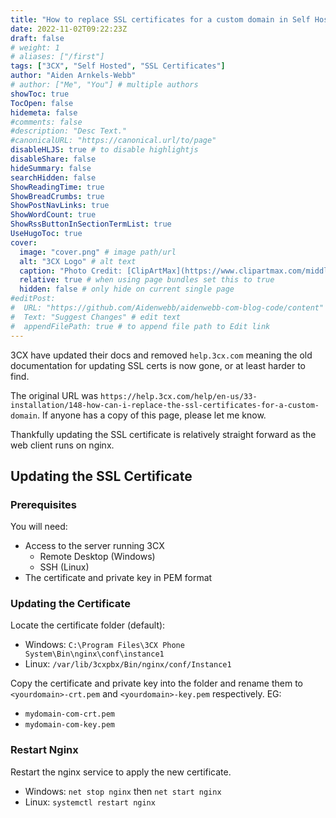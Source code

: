 ```yaml
---
title: "How to replace SSL certificates for a custom domain in Self Hosted 3CX"
date: 2022-11-02T09:22:23Z
draft: false
# weight: 1
# aliases: ["/first"]
tags: ["3CX", "Self Hosted", "SSL Certificates"]
author: "Aiden Arnkels-Webb"
# author: ["Me", "You"] # multiple authors
showToc: true
TocOpen: false
hidemeta: false
#comments: false
#description: "Desc Text."
#canonicalURL: "https://canonical.url/to/page"
disableHLJS: true # to disable highlightjs
disableShare: false
hideSummary: false
searchHidden: false
ShowReadingTime: true
ShowBreadCrumbs: true
ShowPostNavLinks: true
ShowWordCount: true
ShowRssButtonInSectionTermList: true
UseHugoToc: true
cover:
  image: "cover.png" # image path/url
  alt: "3CX Logo" # alt text
  caption: "Photo Credit: [ClipArtMax](https://www.clipartmax.com/middle/m2i8H7A0A0H7i8G6_3cx-phone-system-3cx-logo/)" # display caption under cover
  relative: true # when using page bundles set this to true
  hidden: false # only hide on current single page
#editPost:
#  URL: "https://github.com/Aidenwebb/aidenwebb-com-blog-code/content"
#  Text: "Suggest Changes" # edit text
#  appendFilePath: true # to append file path to Edit link
---
```


3CX have updated their docs and removed `help.3cx.com` meaning the old documentation for updating SSL certs is now gone, or at least harder to find.

The original URL was `https://help.3cx.com/help/en-us/33-installation/148-how-can-i-replace-the-ssl-certificates-for-a-custom-domain`. If anyone has a copy of this page, please let me know.

Thankfully updating the SSL certificate is relatively straight forward as the web client runs on nginx.

## Updating the SSL Certificate

### Prerequisites

You will need:

* Access to the server running 3CX
  * Remote Desktop (Windows)
  * SSH (Linux)
* The certificate and private key in PEM format

### Updating the Certificate

Locate the certificate folder (default):

* Windows: `C:\Program Files\3CX Phone System\Bin\nginx\conf\instance1`
* Linux: `/var/lib/3cxpbx/Bin/nginx/conf/Instance1`

Copy the certificate and private key into the folder and rename them to `<yourdomain>-crt.pem` and `<yourdomain>-key.pem` respectively.
EG:

* `mydomain-com-crt.pem`
* `mydomain-com-key.pem`

### Restart Nginx

Restart the nginx service to apply the new certificate.

* Windows: `net stop nginx` then `net start nginx`
* Linux: `systemctl restart nginx`
